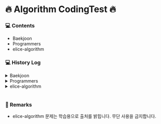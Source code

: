 # 🔥 Algorithm CodingTest 🔥

### 💻 Contents

- Baekjoon</h1>
- Programmers
- elice-algorithm

### 💻 History Log

<details>
    <summary>Baekjoon</summary>

|      문제번호 - 테마       |         문제이름         | 난이도 | 진행상황 |                                                                        링크                                                                         |
| :------------------------: | :----------------------: | :----: | :------: | :-------------------------------------------------------------------------------------------------------------------------------------------------: |
|         15828 - 큐         |          Router          | ★☆☆☆☆  |    P     |         [문제](https://www.acmicpc.net/problem/15828) / [소스코드](https://github.com/youngminss/codingtest/blob/master/Baekjoon/15828.py)          |
|       1012 - DFS/BFS       |       유기농 배추        | ★★☆☆☆  |    P     |          [문제](https://www.acmicpc.net/problem/1012) / [소스코드](https://github.com/youngminss/codingtest/blob/master/Baekjoon/1012.py)           |
|       2667 - DFS/BFS       |      단지번호붙이기      | ★★☆☆☆  |    P     |          [문제](https://www.acmicpc.net/problem/2667) / [소스코드](https://github.com/youngminss/codingtest/blob/master/Baekjoon/2667.py)           |
|         1389 - MST         | 케빈 베이컨의 6단계 법칙 | ★★★☆☆  |    P     | [문제](https://www.acmicpc.net/problem/1389) / [소스코드](https://github.com/youngminss/codingtest/commit/775bfd1c57fcfd2b9a874cd0860b0b3116fc3925) |
|       7576 - DFS/BFS       |          토마토          | ★★★☆☆  |    P     |          [문제](https://www.acmicpc.net/problem/7576) / [소스코드](https://github.com/youngminss/codingtest/blob/master/Baekjoon/7576.py)           |
|       5567 - DFS/BFS       |          결혼식          | ★★☆☆☆  |    F     |          [문제](https://www.acmicpc.net/problem/5567) / [소스코드](https://github.com/youngminss/codingtest/blob/master/Baekjoon/5567.py)           |
|        4673 - 구현         |        셀프 넘버         | ★★☆☆☆  |    P     |          [문제](https://www.acmicpc.net/problem/4673) / [소스코드](https://github.com/youngminss/codingtest/blob/master/Baekjoon/4673.py)           |
|        5598 - 구현         |      카이사르 암호       | ★★☆☆☆  |    P     |          [문제](https://www.acmicpc.net/problem/5598) / [소스코드](https://github.com/youngminss/codingtest/blob/master/Baekjoon/5598.py)           |
|        10809 - 구현        |       알파벳 찾기        | ★★☆☆☆  |    P     |         [문제](https://www.acmicpc.net/problem/10809) / [소스코드](https://github.com/youngminss/codingtest/blob/master/Baekjoon/10809.py)          |
|        1158 - 구현         |      요세푸스 문제       | ★★☆☆☆  |    P     |          [문제](https://www.acmicpc.net/problem/1158) / [소스코드](https://github.com/youngminss/codingtest/blob/master/Baekjoon/1158.py)           |
|       9093 - 문자열        |       단어 뒤집기        | ★★☆☆☆  |    P     |          [문제](https://www.acmicpc.net/problem/9093) / [소스코드](https://github.com/youngminss/codingtest/blob/master/Baekjoon/9093.py)           |
|        9012 - 스택         |           괄호           | ★★☆☆☆  |    P     |          [문제](https://www.acmicpc.net/problem/9012) / [소스코드](https://github.com/youngminss/codingtest/blob/master/Baekjoon/9012.py)           |
|        1966 - 큐/덱        |        프린터 큐         | ★★☆☆☆  |    P     |          [문제](https://www.acmicpc.net/problem/1966) / [소스코드](https://github.com/youngminss/codingtest/blob/master/Baekjoon/1966.py)           |
|         11279 - 힙         |         최대 힙          | ★☆☆☆☆  |    P     |         [문제](https://www.acmicpc.net/problem/11279) / [소스코드](https://github.com/youngminss/codingtest/blob/master/Baekjoon/11279.py)          |
|         2696 - 힙          |      중압값 구하기       | ★★★☆☆  |    P     |          [문제](https://www.acmicpc.net/problem/2696) / [소스코드](https://github.com/youngminss/codingtest/blob/master/Baekjoon/2696.py)           |
|         2696 - 힙          |      중압값 구하기       | ★★★☆☆  |    P     |          [문제](https://www.acmicpc.net/problem/2696) / [소스코드](https://github.com/youngminss/codingtest/blob/master/Baekjoon/2696.py)           |
|       2606 - DFS/BFS       |         바이러스         | ★★★☆☆  |    P     |          [문제](https://www.acmicpc.net/problem/2606) / [소스코드](https://github.com/youngminss/codingtest/blob/master/Baekjoon/2606.py)           |
|        2501 - 구현         |       약수 구하기        | ★☆☆☆☆  |    P     |          [문제](https://www.acmicpc.net/problem/2501) / [소스코드](https://github.com/youngminss/codingtest/blob/master/Baekjoon/2501.py)           |
|       1000 - 입출력        |          A + B           | ★☆☆☆☆  |    P     |          [문제](https://www.acmicpc.net/problem/1000) / [소스코드](https://github.com/youngminss/codingtest/blob/master/Baekjoon/1000.py)           |
|     1032 - 구현,문자열     |      명령 프롬프트       | ★☆☆☆☆  |    P     |          [문제](https://www.acmicpc.net/problem/1032) / [소스코드](https://github.com/youngminss/codingtest/blob/master/Baekjoon/1032.py)           |
|        10430 - 구현        |          나머지          | ★☆☆☆☆  |    P     |         [문제](https://www.acmicpc.net/problem/10430) / [소스코드](https://github.com/youngminss/codingtest/blob/master/Baekjoon/10430.py)          |
|   1051 - 구현,브르투포스   |      숫자 정사각형       | ★★☆☆☆  |    P     |          [문제](https://www.acmicpc.net/problem/1051) / [소스코드](https://github.com/youngminss/codingtest/blob/master/Baekjoon/1051.py)           |
|        1076 - 구현         |           저항           | ★☆☆☆☆  |    P     |          [문제](https://www.acmicpc.net/problem/1076) / [소스코드](https://github.com/youngminss/codingtest/blob/master/Baekjoon/1076.py)           |
|        10808 - 구현        |       알파벳 개수        | ★☆☆☆☆  |    P     |         [문제](https://www.acmicpc.net/problem/10808) / [소스코드](https://github.com/youngminss/codingtest/blob/master/Baekjoon/10808.py)          |
|        10809 - 구현        |       알파벳 찾기        | ★☆☆☆☆  |    P     |         [문제](https://www.acmicpc.net/problem/10809) / [소스코드](https://github.com/youngminss/codingtest/blob/master/Baekjoon/10809.py)          |
|        10814 - 정렬        |       나이순 정렬        | ★★☆☆☆  |    P     |         [문제](https://www.acmicpc.net/problem/10814) / [소스코드](https://github.com/youngminss/codingtest/blob/master/Baekjoon/10814.py)          |
|      10815 - 이진탐색      |        숫자 카드         | ★★☆☆☆  |    P     |         [문제](https://www.acmicpc.net/problem/10815) / [소스코드](https://github.com/youngminss/codingtest/blob/master/Baekjoon/10815.py)          |
| 10816 - 해시맵 or 이분탐색 |       숫자 카드 2        | ★★☆☆☆  |    P     |         [문제](https://www.acmicpc.net/problem/10816) / [소스코드](https://github.com/youngminss/codingtest/blob/master/Baekjoon/10816.py)          |
|        10818 - 구현        |        최소,최대         | ★☆☆☆☆  |    P     |         [문제](https://www.acmicpc.net/problem/10818) / [소스코드](https://github.com/youngminss/codingtest/blob/master/Baekjoon/10818.py)          |
|    10820 - 구현,문자열     |       문자열 분석        | ★☆☆☆☆  |    P     |         [문제](https://www.acmicpc.net/problem/10820) / [소스코드](https://github.com/youngminss/codingtest/blob/master/Baekjoon/10820.py)          |
|    10824 - 구현,문자열     |          네 수           | ★☆☆☆☆  |    P     |         [문제](https://www.acmicpc.net/problem/10824) / [소스코드](https://github.com/youngminss/codingtest/blob/master/Baekjoon/10824.py)          |
|        10825 - 정렬        |          국영수          | ★★☆☆☆  |    P     |         [문제](https://www.acmicpc.net/problem/10825) / [소스코드](https://github.com/youngminss/codingtest/blob/master/Baekjoon/10825.py)          |
|        10828 - 스택        |           스택           | ★★☆☆☆  |    P     |         [문제](https://www.acmicpc.net/problem/10828) / [소스코드](https://github.com/youngminss/codingtest/blob/master/Baekjoon/10828.py)          |
|         10845 - 덱         |            덱            | ★★☆☆☆  |    P     |         [문제](https://www.acmicpc.net/problem/10866) / [소스코드](https://github.com/youngminss/codingtest/blob/master/Baekjoon/10866.py)          |
|        10992 - 구현        |       별 찍기 - 17       | ★☆☆☆☆  |    P     |         [문제](https://www.acmicpc.net/problem/10992) / [소스코드](https://github.com/youngminss/codingtest/blob/master/Baekjoon/10922.py)          |
|        10952 - 구현        |        A + B - 5         | ★☆☆☆☆  |    P     |         [문제](https://www.acmicpc.net/problem/10952) / [소스코드](https://github.com/youngminss/codingtest/blob/master/Baekjoon/10952.py)          |
|        10989 - 정렬        |      수 정렬하기 3       | ★★☆☆☆  |    P     |         [문제](https://www.acmicpc.net/problem/10989) / [소스코드](https://github.com/youngminss/codingtest/blob/master/Baekjoon/10989.py)          |
|        11004 - 정렬        |         K번째 수         | ★★☆☆☆  |    P     |         [문제](https://www.acmicpc.net/problem/11004) / [소스코드](https://github.com/youngminss/codingtest/blob/master/Baekjoon/11004.py)          |
|        11021 - 구현        |        A + B - 7         | ★☆☆☆☆  |    P     |         [문제](https://www.acmicpc.net/problem/11021) / [소스코드](https://github.com/youngminss/codingtest/blob/master/Baekjoon/11021.py)          |
|        11022 - 구현        |        A + B - 8         | ★☆☆☆☆  |    P     |         [문제](https://www.acmicpc.net/problem/11022) / [소스코드](https://github.com/youngminss/codingtest/blob/master/Baekjoon/11022.py)          |
|        1107 - 구현         |          리모컨          | ★★★☆☆  |    NP    |          [문제](https://www.acmicpc.net/problem/1107) / [소스코드](https://github.com/youngminss/codingtest/blob/master/Baekjoon/1107.py)           |
|        1120 - 구현         |          문자열          | ★★☆☆☆  |    P     |          [문제](https://www.acmicpc.net/problem/1120) / [소스코드](https://github.com/youngminss/codingtest/blob/master/Baekjoon/1120.py)           |
|        1158 - 구현         |      요세푸스 문제       | ★★☆☆☆  |    P     |          [문제](https://www.acmicpc.net/problem/1158) / [소스코드](https://github.com/youngminss/codingtest/blob/master/Baekjoon/1158.py)           |
|        11652 - 정렬        |           카드           | ★★☆☆☆  |    P     |         [문제](https://www.acmicpc.net/problem/11652) / [소스코드](https://github.com/youngminss/codingtest/blob/master/Baekjoon/11652.py)          |
|    11655 - 구현,문자열     |          ROT13           | ★☆☆☆☆  |    P     |         [문제](https://www.acmicpc.net/problem/11655) / [소스코드](https://github.com/youngminss/codingtest/blob/master/Baekjoon/11655.py)          |
|        11662 - 구현        |       민호와 강호        | ★★★☆☆  |    NP    |         [문제](https://www.acmicpc.net/problem/11662) / [소스코드](https://github.com/youngminss/codingtest/blob/master/Baekjoon/11662.py)          |
|        11721 - 구현        |  열 개씩 끊어 출력하기   | ★☆☆☆☆  |    P     |         [문제](https://www.acmicpc.net/problem/11721) / [소스코드](https://github.com/youngminss/codingtest/blob/master/Baekjoon/11721.py)          |
|      1654 - 이분탐색       |       랜선 자르기        | ★★☆☆☆  |    P     |          [문제](https://www.acmicpc.net/problem/1654) / [소스코드](https://github.com/youngminss/codingtest/blob/master/Baekjoon/1654.py)           |
|     1850 - 수학,정수론     |        최대공약수        | ★★☆☆☆  |    P     |          [문제](https://www.acmicpc.net/problem/1850) / [소스코드](https://github.com/youngminss/codingtest/blob/master/Baekjoon/1850.py)           |
|        1924 - 구현         |          2007년          | ★☆☆☆☆  |    P     |          [문제](https://www.acmicpc.net/problem/1924) / [소스코드](https://github.com/youngminss/codingtest/blob/master/Baekjoon/1924.py)           |
|     1934 - 수학,정수론     |        최소공배수        | ★★☆☆☆  |    P     |          [문제](https://www.acmicpc.net/problem/1934) / [소스코드](https://github.com/youngminss/codingtest/blob/master/Baekjoon/1934.py)           |
|      2110 - 이분탐색       |       공유기 설치        | ★★☆☆☆  |    NP    |          [문제](https://www.acmicpc.net/problem/2110) / [소스코드](https://github.com/youngminss/codingtest/blob/master/Baekjoon/2110.py)           |
|        2445 - 구현         |       별 찍기 - 8        | ★☆☆☆☆  |    P     |          [문제](https://www.acmicpc.net/problem/2445) / [소스코드](https://github.com/youngminss/codingtest/blob/master/Baekjoon/2445.py)           |
|        2446 - 구현         |       별 찍기 - 9        | ★☆☆☆☆  |    P     |          [문제](https://www.acmicpc.net/problem/2446) / [소스코드](https://github.com/youngminss/codingtest/blob/master/Baekjoon/2446.py)           |
|     2609 - 수학,정수론     | 최대공약수와 최소공배수  | ★★☆☆☆  |    P     |          [문제](https://www.acmicpc.net/problem/2609) / [소스코드](https://github.com/youngminss/codingtest/blob/master/Baekjoon/2609.py)           |
|        2743 - 구현         |      단어 길이 재기      | ★★☆☆☆  |    P     |          [문제](https://www.acmicpc.net/problem/2743) / [소스코드](https://github.com/youngminss/codingtest/blob/master/Baekjoon/2743.py)           |
|      2805 - 이분탐색       |       나무 자르기        | ★★☆☆☆  |    P     |          [문제](https://www.acmicpc.net/problem/2805) / [소스코드](https://github.com/youngminss/codingtest/blob/master/Baekjoon/2805.py)           |
|        9012 - 스택         |           괄호           | ★★☆☆☆  |    P     |          [문제](https://www.acmicpc.net/problem/9012) / [소스코드](https://github.com/youngminss/codingtest/blob/master/Baekjoon/9012.py)           |
|         9095 - DP          |      1,2,3, 더하기       | ★★☆☆☆  |    P     |          [문제](https://www.acmicpc.net/problem/9095) / [소스코드](https://github.com/youngminss/codingtest/blob/master/Baekjoon/9095.py)           |

</details>
<details>
    <summary>Programmers</summary>

|       분류       |          문제이름           |             난이도             |     진행상황     |                                                                                                                                    링크                                                                                                                                     |
| :--------------: | :-------------------------: | :----------------------------: | :--------------: | :-------------------------------------------------------------------------------------------------------------------------------------------------------------------------------------------------------------------------------------------------------------------------: |
|     완전탐색     |          모의고사           |            Level 1             |        P         |                                           [문제](https://programmers.co.kr/learn/courses/30/lessons/42840) / [소스코드](https://github.com/youngminss/codingtest/blob/master/Programmers/%EB%AA%A8%EC%9D%98%EA%B3%A0%EC%82%AC.py)                                           |
|     완전탐색     |          소수찾기           |            Level 2             |        P         |                                         [문제](https://programmers.co.kr/learn/courses/30/lessons/42839) / [소스코드](https://github.com/youngminss/codingtest/blob/master/Programmers/%EC%86%8C%EC%88%98%20%EC%B0%BE%EA%B8%B0.py)                                          |
|       해시       |     완주하지 못한 선수      |            Level 1             |        P         |                      [문제](https://programmers.co.kr/learn/courses/30/lessons/42576) / [소스코드](https://github.com/youngminss/codingtest/blob/master/Programmers/%EC%99%84%EC%A3%BC%ED%95%98%EC%A7%80%20%EB%AA%BB%ED%95%9C%20%EC%84%A0%EC%88%98.py)                      |
|       해시       |        전화번호 목록        |            Level 2             | F(시간초과) -> P |                                [문제](https://programmers.co.kr/learn/courses/30/lessons/42577) / [소스코드](https://github.com/youngminss/codingtest/blob/master/Programmers/%EC%A0%84%ED%99%94%EB%B2%88%ED%98%B8%20%EB%AA%A9%EB%A1%9D.py)                                 |
|   이진트리순회   |        길 찾기 게임         |            Level 3             |        p         |                                   [문제](https://programmers.co.kr/learn/courses/30/lessons/42892) / [소스코드](https://github.com/youngminss/codingtest/blob/master/Programmers/%EA%B8%B8%20%EC%B0%BE%EA%B8%B0%20%EA%B2%8C%EC%9E%84.py)                                    |
|   레벨체크 1_2   |          이름 모름          |            Level 1             |        p         |                                                                                          [소스코드](https://github.com/youngminss/codingtest/blob/master/Programmers/level1_2.py)                                                                                           |
|   레벨체크 2_2   |          주식가격           |            Level 2             |        p         |                                                                                          [소스코드](https://github.com/youngminss/codingtest/blob/master/Programmers/level2_2.py)                                                                                           |
|      문자열      |          끝말잇기           |            Level 2             |        p         |                                [문제](https://programmers.co.kr/learn/courses/30/lessons/12981) / [소스코드](https://github.com/youngminss/codingtest/blob/master/Programmers/%EC%98%81%EC%96%B4%20%EB%81%9D%EB%A7%90%EC%9E%87%EA%B8%B0.py)                                 |
|       구현       |          스킬트리           |            Level 3             |        p         |                                           [문제](https://programmers.co.kr/learn/courses/30/lessons/49993) / [소스코드](https://github.com/youngminss/codingtest/blob/master/Programmers/%EC%8A%A4%ED%82%AC%ED%8A%B8%EB%A6%AC.py)                                           |
| 그래프(최단경로) |            배달             |            Level 2             |        p         |                                                    [문제](https://programmers.co.kr/learn/courses/30/lessons/12978) / [소스코드](https://github.com/youngminss/codingtest/blob/master/Programmers/%EB%B0%B0%EB%8B%AC.py)                                                    |
|   그리디/구현    |            예산             |            Level 1             |        p         |                                                    [문제](https://programmers.co.kr/learn/courses/30/lessons/12982) / [소스코드](https://github.com/youngminss/codingtest/blob/master/Programmers/%EC%98%88%EC%82%B0.py)                                                    |
|    수학/구현     |         소수 만들기         |            Level 1             |        p         |                                     [문제](https://programmers.co.kr/learn/courses/30/lessons/12977) / [소스코드](https://github.com/youngminss/codingtest/blob/master/Programmers/%EC%86%8C%EC%88%98%20%EB%A7%8C%EB%93%A4%EA%B8%B0.py)                                     |
|       구현       |        키패드 누르기        |            Level 1             |        p         |                                [문제](https://programmers.co.kr/learn/courses/30/lessons/67256) / [소스코드](https://github.com/youngminss/codingtest/blob/master/Programmers/%ED%82%A4%ED%8C%A8%EB%93%9C%20%EB%88%84%EB%A5%B4%EA%B8%B0.py)                                 |
|       구현       |        괄호 회전하기        |            Level 2             |        p         |                                [문제](https://programmers.co.kr/learn/courses/30/lessons/76502) / [소스코드](https://github.com/youngminss/codingtest/blob/master/Programmers/%EA%B4%84%ED%98%B8%20%ED%9A%8C%EC%A0%84%ED%95%98%EA%B8%B0.py)                                 |
|       구현       |         음양 더하기         |            Level 1             |        p         |                                     [문제](https://programmers.co.kr/learn/courses/30/lessons/76501) / [소스코드](https://github.com/youngminss/codingtest/blob/master/Programmers/%EC%9D%8C%EC%96%91%20%EB%8D%94%ED%95%98%EA%B8%B0.py)                                     |
|       구현       | 로또의 최고순위와 최저순위  |            Level 1             |        p         | [문제](https://programmers.co.kr/learn/courses/30/lessons/77484) / [소스코드](https://github.com/youngminss/codingtest/blob/master/Programmers/%EB%A1%9C%EB%98%90%EC%9D%98%20%EC%B5%9C%EA%B3%A0%20%EC%88%9C%EC%9C%84%EC%99%80%20%EC%B5%9C%EC%A0%80%20%EC%88%9C%EC%9C%84.py) |
|       구현       |    행렬 테두리 회전하기     |            Level 2             |        p         |                 [문제](https://programmers.co.kr/learn/courses/30/lessons/77485) / [소스코드](https://github.com/youngminss/codingtest/blob/master/Programmers/%ED%96%89%EB%A0%AC%20%ED%85%8C%EB%91%90%EB%A6%AC%20%ED%9A%8C%EC%A0%84%ED%95%98%EA%B8%B0.py)                  |
|       구현       |     두 개 뽑아서 더하기     |            Level 1             |        p         |                    [문제](https://programmers.co.kr/learn/courses/30/lessons/68644) / [소스코드](https://github.com/youngminss/codingtest/blob/master/Programmers/%EB%91%90%20%EA%B0%9C%20%EB%BD%91%EC%95%84%EC%84%9C%20%EB%8D%94%ED%95%98%EA%B8%B0.py)                     |
|       구현       |         삼각 달팽이         |            Level 2             |        p         |                                     [문제](https://programmers.co.kr/learn/courses/30/lessons/68645) / [소스코드](https://github.com/youngminss/codingtest/blob/master/Programmers/%EC%82%BC%EA%B0%81%20%EB%8B%AC%ED%8C%BD%EC%9D%B4.py)                                     |
|       스택       |    크레인 인형뽑기 게임     |            Level 2             |        p         |                 [문제](https://programmers.co.kr/learn/courses/30/lessons/64061) / [소스코드](https://github.com/youngminss/codingtest/blob/master/Programmers/%ED%81%AC%EB%A0%88%EC%9D%B8%20%EC%9D%B8%ED%98%95%EB%BD%91%EA%B8%B0%20%EA%B2%8C%EC%9E%84.py)                  |
|       구현       |         오픈채팅방          |            Level 2             |        p         |                                      [문제](https://programmers.co.kr/learn/courses/30/lessons/42888) / [소스코드](https://github.com/youngminss/codingtest/blob/master/Programmers/%EC%98%A4%ED%94%88%EC%B1%84%ED%8C%85%EB%B0%A9.py)                                       |
|     스택/큐      |          기능개발           |            Level 2             |        p         |                                  [문제](https://programmers.co.kr/learn/courses/30/lessons/42586?language=python3) / [소스코드](https://github.com/youngminss/codingtest/blob/master/Programmers/%EA%B8%B0%EB%8A%A5%EA%B0%9C%EB%B0%9C.py)                                   |
|     스택/큐      |           프린터            |            Level 2             |        p         |                                       [문제](https://programmers.co.kr/learn/courses/30/lessons/42587?language=python3) / [소스코드](https://github.com/youngminss/codingtest/blob/master/Programmers/%ED%94%84%EB%A6%B0%ED%84%B0.py)                                       |
|     스택/큐      |     다리를 지나는 트럭      |            Level 2             |        p         |             [문제](https://programmers.co.kr/learn/courses/30/lessons/42583?language=python3) / [소스코드](https://github.com/youngminss/codingtest/blob/master/Programmers/%EB%8B%A4%EB%A6%AC%EB%A5%BC%20%EC%A7%80%EB%82%98%EB%8A%94%20%ED%8A%B8%EB%9F%AD.py)              |
|     스택/큐      |          주식가격           |            Level 2             |        p         |                                  [문제](https://programmers.co.kr/learn/courses/30/lessons/42584?language=python3) / [소스코드](https://github.com/youngminss/codingtest/blob/master/Programmers/%EC%A3%BC%EC%8B%9D%EA%B0%80%EA%B2%A9.py)                                   |
|       정렬       |         가장 큰 수          |            Level 2             |        p         |                                 [문제](https://programmers.co.kr/learn/courses/30/lessons/42746?language=python3) / [소스코드](https://github.com/youngminss/codingtest/blob/master/Programmers/%EA%B0%80%EC%9E%A5%20%ED%81%B0%EC%88%98.py)                                 |
|       정렬       |          K 번째 수          |            Level 2             |        p         |                                      [문제](https://programmers.co.kr/learn/courses/30/lessons/42748?language=python3) / [소스코드](https://github.com/youngminss/codingtest/blob/master/Programmers/K%EB%B2%88%EC%A7%B8%EC%88%98.py)                                       |
|        힙        |           더 맵게           |            Level 2             |        p         |                                              [문제](https://programmers.co.kr/learn/courses/30/lessons/42626) / [소스코드](https://github.com/youngminss/codingtest/blob/master/Programmers/%EB%8D%94%20%EB%A7%B5%EA%B2%8C.py)                                              |
|        힙        |       디스크 컨트롤러       |            Level 2             |        p         |                            [문제](https://programmers.co.kr/learn/courses/30/lessons/42627) / [소스코드](https://github.com/youngminss/codingtest/blob/master/Programmers/%EB%94%94%EC%8A%A4%ED%81%AC%20%EC%BB%A8%ED%8A%B8%EB%A1%A4%EB%9F%AC.py)                            |
|        힙        |           더 맵게           |            Level 2             |        p         |                             [문제](https://programmers.co.kr/learn/courses/30/lessons/42628) / [소스코드](https://github.com/youngminss/codingtest/blob/master/Programmers/%EC%9D%B4%EC%A4%91%EC%9A%B0%EC%84%A0%EC%88%9C%EC%9C%84%ED%81%90.py)                              |
|      문자열      |      신규 아이디 추천       |            Level 2             |        p         |                          [문제](https://programmers.co.kr/learn/courses/30/lessons/72410) / [소스코드](https://github.com/youngminss/codingtest/blob/master/Programmers/%EC%8B%A0%EA%B7%9C%20%EC%95%84%EC%9D%B4%EB%94%94%20%EC%B6%94%EC%B2%9C.py)                           |
|    DFS / BFS     |          네트워크           |            Level 3             |        p         |                                           [문제](https://programmers.co.kr/learn/courses/30/lessons/43162) / [소스코드](https://github.com/youngminss/codingtest/blob/master/Programmers/%EB%84%A4%ED%8A%B8%EC%9B%8C%ED%81%AC.py)                                           |
|       DFS        |          타겟넘버           |            Level 2             |        p         |                                         [문제](https://programmers.co.kr/learn/courses/30/lessons/43165) / [소스코드](https://github.com/youngminss/codingtest/blob/master/Programmers/%ED%83%80%EA%B2%9F%20%EB%84%98%EB%B2%84.py)                                          |
|       구현       |           폰켓몬            |            Level 1             |        p         |                                                [문제](https://programmers.co.kr/learn/courses/30/lessons/1845) / [소스코드](https://github.com/youngminss/codingtest/blob/master/Programmers/%ED%8F%B0%EC%BC%93%EB%AA%AC.js)                                                |
|       스택       |       짝지어 제거하기       |            Level 2             |        p         |                             [문제](https://programmers.co.kr/learn/courses/30/lessons/12973) / [소스코드](https://github.com/youngminss/codingtest/blob/master/Programmers/%EC%A7%9D%EC%A7%80%EC%96%B4_%EC%A0%9C%EA%B1%B0%ED%95%98%EA%B8%B0.js)                             |
|       구현       |        3진법 뒤집기         |            Level 1             |        p         |                                     [문제](https://programmers.co.kr/learn/courses/30/lessons/68935) / [소스코드](https://github.com/youngminss/codingtest/blob/master/Programmers/3%EC%A7%84%EB%B2%95_%EB%92%A4%EC%A7%91%EA%B8%B0.js)                                      |
|       구현       |           2016년            |            Level 1             |        p         |                                                      [문제](https://programmers.co.kr/learn/courses/30/lessons/12901) / [소스코드](https://github.com/youngminss/codingtest/blob/master/Programmers/2016%EB%85%84.py)                                                       |
|       구현       |      두 정수 사이의 합      |            Level 1             |        p         |                         [문제](https://programmers.co.kr/learn/courses/30/lessons/12912) / [소스코드](https://github.com/youngminss/codingtest/blob/master/Programmers/%EB%91%90%20%EC%A0%95%EC%88%98%20%EC%82%AC%EC%9D%B4%EC%9D%98%20%ED%95%A9.py)                         |
|       구현       |   문자열을 정수로 바꾸기    |            Level 1             |        p         |                                                                   [문제](https://programmers.co.kr/learn/courses/30/lessons/12912) / [소스코드](https://programmers.co.kr/learn/courses/30/lessons/12925)                                                                   |
|       구현       |     수박수박수박수박수?     |            Level 1             |        p         |                             [문제](https://programmers.co.kr/learn/courses/30/lessons/12922) / [소스코드](https://github.com/youngminss/codingtest/blob/master/Programmers/%EC%88%98%EB%B0%95%EC%88%98%EB%B0%95%EC%88%98%EB%B0%95%EC%88%98.py)                              |
|       구현       |    숫자 문자열과 영단어     |            Level 1             |        p         |                 [문제](https://programmers.co.kr/learn/courses/30/lessons/81301) / [소스코드](https://github.com/youngminss/codingtest/blob/master/Programmers/%EC%88%AB%EC%9E%90%20%EB%AC%B8%EC%9E%90%EC%97%B4%EA%B3%BC%20%EC%98%81%EB%8B%A8%EC%96%B4.py)                  |
|       구현       |          약수의 합          |            Level 1             |        p         |                                         [문제](https://programmers.co.kr/learn/courses/30/lessons/12928) / [소스코드](https://github.com/youngminss/codingtest/blob/master/Programmers/%EC%95%BD%EC%88%98%EC%9D%98%20%ED%95%A9.py)                                          |
|       구현       |     이상한 문자 만들기      |            Level 1             |        p         |                      [문제](https://programmers.co.kr/learn/courses/30/lessons/12930) / [소스코드](https://github.com/youngminss/codingtest/blob/master/Programmers/%EC%9D%B4%EC%83%81%ED%95%9C%20%EB%AC%B8%EC%9E%90%20%EB%A7%8C%EB%93%A4%EA%B8%B0.py)                      |
|       구현       | 자연수 뒤집어 배열로 만들기 |            Level 1             |        p         |  [문제](https://programmers.co.kr/learn/courses/30/lessons/12932) / [소스코드](https://github.com/youngminss/codingtest/blob/master/Programmers/%EC%9E%90%EC%97%B0%EC%88%98%20%EB%92%A4%EC%A7%91%EC%96%B4%20%EB%B0%B0%EC%97%B4%EB%A1%9C%20%EB%A7%8C%EB%93%A4%EA%B8%B0.py)   |
|       구현       |      정수 제곱근 판별       |            Level 1             |        p         |                          [문제](https://programmers.co.kr/learn/courses/30/lessons/12934) / [소스코드](https://github.com/youngminss/codingtest/blob/master/Programmers/%EC%A0%95%EC%88%98%20%EC%A0%9C%EA%B3%B1%EA%B7%BC%20%ED%8C%90%EB%B3%84.py)                           |
|       구현       |       직사각형 별찍기       |            Level 1             |        p         |           [문제](https://programmers.co.kr/learn/courses/30/lessons/12969/solution_groups?language=python3) / [소스코드](https://github.com/youngminss/codingtest/blob/master/Programmers/%EC%A7%81%EC%82%AC%EA%B0%81%ED%98%95%20%EB%B3%84%EC%B0%8D%EA%B8%B0.py)            |
|       구현       |         짝수와 홀수         |            Level 1             |        p         |                                     [문제](https://programmers.co.kr/learn/courses/30/lessons/12937) / [소스코드](https://github.com/youngminss/codingtest/blob/master/Programmers/%EC%A7%9D%EC%88%98%EC%99%80%20%ED%99%80%EC%88%98.py)                                     |
|       구현       |         평균 구하기         |            Level 1             |        p         |                                     [문제](https://programmers.co.kr/learn/courses/30/lessons/12944) / [소스코드](https://github.com/youngminss/codingtest/blob/master/Programmers/%ED%8F%89%EA%B7%A0%20%EA%B5%AC%ED%95%98%EA%B8%B0.py)                                     |
|       구현       |     핸드폰 번호 가리기      |            Level 1             |        p         |     [문제](https://programmers.co.kr/learn/courses/30/lessons/12948/solution_groups?language=python3) / [소스코드](https://github.com/youngminss/codingtest/blob/master/Programmers/%ED%95%B8%EB%93%9C%ED%8F%B0%20%EB%B2%88%ED%98%B8%20%EA%B0%80%EB%A6%AC%EA%B8%B0.py)      |
|   구현, 문자열   |         문자열 압축         |   2020 KAKAO BLIND - Level 2   |        p         |                                     [문제](https://programmers.co.kr/learn/courses/30/lessons/60057) / [소스코드](https://github.com/youngminss/codingtest/blob/master/Programmers/%EB%AC%B8%EC%9E%90%EC%97%B4%20%EC%95%95%EC%B6%95.js)                                     |
|   구현, 문자열   |          괄호 변환          |   2020 KAKAO BLIND - Level 2   |        p         |                                         [문제](https://programmers.co.kr/learn/courses/30/lessons/60058) / [소스코드](https://github.com/youngminss/codingtest/blob/master/Programmers/%EA%B4%84%ED%98%B8%20%EB%B3%80%ED%99%98.js)                                          |
|       구현       |           실패율            |   2019 KAKAO BLIND - Level 1   |        p         |                                               [문제](https://programmers.co.kr/learn/courses/30/lessons/42889) / [소스코드](https://github.com/youngminss/codingtest/blob/master/Programmers/%EC%8B%A4%ED%8C%A8%EC%9C%A8.js)                                                |
|   구현, 문자열   |         수식 최대화         |  2020 카카오 인턴십 - Level 2  |        p         |                                     [문제](https://programmers.co.kr/learn/courses/30/lessons/67257) / [소스코드](https://github.com/youngminss/codingtest/blob/master/Programmers/%EC%88%98%EC%8B%9D%20%EC%B5%9C%EB%8C%80%ED%99%94.js)                                     |
|   구현, 문자열   |            튜플             |  2019 카카오 인턴십 - Level 2  |        p         |                                                    [문제](https://programmers.co.kr/learn/courses/30/lessons/64065) / [소스코드](https://github.com/youngminss/codingtest/blob/master/Programmers/%ED%8A%9C%ED%94%8C.js)                                                    |
|   구현, 문자열   |          다트 게임          | 2018 카카오 블라인드 - Level 1 |        p         |                                         [문제](https://programmers.co.kr/learn/courses/30/lessons/17682) / [소스코드](https://github.com/youngminss/codingtest/blob/master/Programmers/%EB%8B%A4%ED%8A%B8%20%EA%B2%8C%EC%9E%84.js)                                          |
|       구현       |            캐시             | 2018 카카오 블라인드 - Level 2 |        p         |                                                    [문제](https://programmers.co.kr/learn/courses/30/lessons/17680) / [소스코드](https://github.com/youngminss/codingtest/blob/master/Programmers/%EC%BA%90%EC%8B%9C.js)                                                    |
|   구현, 문자열   |         n진수 게임          | 2018 카카오 블라인드 - Level 2 |        p         |                                         [문제](https://programmers.co.kr/learn/courses/30/lessons/17687) / [소스코드](https://github.com/youngminss/codingtest/blob/master/Programmers/n%EC%A7%84%EC%88%98%20%EA%B2%8C%EC%9E%84.js)                                         |
|   구현, 문자열   |         파일명 정렬         | 2018 카카오 블라인드 - Level 2 |        p         |                                     [문제](https://programmers.co.kr/learn/courses/30/lessons/17686) / [소스코드](https://github.com/youngminss/codingtest/blob/master/Programmers/%ED%8C%8C%EC%9D%BC%EB%AA%85%20%EC%A0%95%EB%A0%AC.js)                                     |
|       구현       |            압축             | 2018 카카오 블라인드 - Level 2 |        p         |                                                    [문제](https://programmers.co.kr/learn/courses/30/lessons/17684) / [소스코드](https://github.com/youngminss/codingtest/blob/master/Programmers/%EC%95%95%EC%B6%95.js)                                                    |
|   구현, 문자열   |          방금그곡           | 2018 카카오 블라인드 - Level 2 |        p         |                                           [문제](https://programmers.co.kr/learn/courses/30/lessons/17683) / [소스코드](https://github.com/youngminss/codingtest/blob/master/Programmers/%EB%B0%A9%EA%B8%88%EA%B7%B8%EA%B3%A1.js)                                           |
|       구현       |       뉴스 클러스터링       | 2018 카카오 블라인드 - Level 2 |        p         |                            [문제](https://programmers.co.kr/learn/courses/30/lessons/17677) / [소스코드](https://github.com/youngminss/codingtest/blob/master/Programmers/%EB%89%B4%EC%8A%A4%20%ED%81%B4%EB%9F%AC%EC%8A%A4%ED%84%B0%EB%A7%81.js)                            |
|       BFS        |      게임 맵 최단거리       |            Level 2             |        p         |                           [문제](https://programmers.co.kr/learn/courses/30/lessons/1844) / [소스코드](https://github.com/youngminss/codingtest/blob/master/Programmers/%EA%B2%8C%EC%9E%84%20%EB%A7%B5%20%EC%B5%9C%EB%8B%A8%EA%B1%B0%EB%A6%AC.js)                           |
|       구현       |          모음 사전          |            Level 2             |        p         |                                           [문제](https://programmers.co.kr/learn/courses/30/lessons/84512) / [소스코드](https://github.com/youngminss/codingtest/blob/master/Programmers/%EB%AA%A8%EC%9D%8C%EC%82%AC%EC%A0%84.js)                                           |
|   순열 or DFS    |           피로도            |            Level 2             |        p         |                                               [문제](https://programmers.co.kr/learn/courses/30/lessons/87946) / [소스코드](https://github.com/youngminss/codingtest/blob/master/Programmers/%ED%94%BC%EB%A1%9C%EB%8F%84.js)                                                |
|   구현, 문자열   |    2개 이하의 다른 비트     |            Level 2             |        p         |                    [문제](https://programmers.co.kr/learn/courses/30/lessons/77885) / [소스코드](https://github.com/youngminss/codingtest/blob/master/Programmers/2%EA%B0%9C%20%EC%9D%B4%ED%95%98%EB%A1%9C%20%EB%8B%A4%EB%A5%B8%20%EB%B9%84%ED%8A%B8.js)                    |
|   구현, 문자열   |     이진 변환 반복하기      |            Level 2             |        p         |                      [문제](https://programmers.co.kr/learn/courses/30/lessons/70129) / [소스코드](https://github.com/youngminss/codingtest/blob/master/Programmers/%EC%9D%B4%EC%A7%84%20%EB%B3%80%ED%99%98%20%EB%B0%98%EB%B3%B5%ED%95%98%EA%B8%B0.js)                      |
|  재귀(분할정복)  |    쿼드압축 후 개수 세기    |            Level 2             |        p         |                [문제](https://programmers.co.kr/learn/courses/30/lessons/68936) / [소스코드](https://github.com/youngminss/codingtest/blob/master/Programmers/%EC%BF%BC%EB%93%9C%EC%95%95%EC%B6%95%20%ED%9B%84%20%EA%B0%9C%EC%88%98%20%EC%84%B8%EA%B8%B0.js)                |
|       구현       |          방문 길이          |            Level 2             |        p         |                                         [문제](https://programmers.co.kr/learn/courses/30/lessons/49994) / [소스코드](https://github.com/youngminss/codingtest/blob/master/Programmers/%EB%B0%A9%EB%AC%B8%20%EA%B8%B8%EC%9D%B4.js)                                          |
|       재귀       |         예상 대진표         |            Level 2             |        p         |                                     [문제](https://programmers.co.kr/learn/courses/30/lessons/12985) / [소스코드](https://github.com/youngminss/codingtest/blob/master/Programmers/%EC%98%88%EC%83%81%20%EB%8C%80%EC%A7%84%ED%91%9C.js)                                     |
|       수학       |      점프와 순간 이동       |            Level 2             |        p         |                          [문제](https://programmers.co.kr/learn/courses/30/lessons/12980) / [소스코드](https://github.com/youngminss/codingtest/blob/master/Programmers/%EC%A0%90%ED%94%84%EC%99%80%20%EC%88%9C%EA%B0%84%20%EC%9D%B4%EB%8F%99.js)                           |

</details>
<details>
    <summary>elice-algorithm</summary>

|   분류   |          문제이름           | 난이도  |  진행상황   |                                                                                                   링크                                                                                                    |
| :------: | :-------------------------: | :-----: | :---------: | :-------------------------------------------------------------------------------------------------------------------------------------------------------------------------------------------------------: |
|   구현   |       데이터 덮어쓰기       | Level 3 |      P      |                          [소스코드](https://github.com/youngminss/codingtest/blob/master/elice-algorithm/%EB%8D%B0%EC%9D%B4%ED%84%B0%20%EB%8D%AE%EC%96%B4%EC%93%B0%EA%B8%B0.py)                           |
| 구현(DP) |        마법의 이진수        | Level 3 |      P      |                               [소스코드](https://github.com/youngminss/codingtest/blob/master/elice-algorithm/%EB%A7%88%EB%B2%95%EC%9D%98%20%EC%9D%B4%EC%A7%84%EC%88%98.py)                               |
|   BFS    |          오리농법           | Level 6 |      P      |                                         [소스코드](https://github.com/youngminss/codingtest/blob/master/elice-algorithm/%EC%98%A4%EB%A6%AC%EB%86%8D%EB%B2%95.py)                                          |
|   BFS    |      사과-에틸렌-숙성       | Level 7 |      P      |                           [소스코드](https://github.com/youngminss/codingtest/blob/master/elice-algorithm/%EC%82%AC%EA%B3%BC-%EC%97%90%ED%8B%B8%EB%A0%8C-%EC%88%99%EC%84%B1.py)                           |
|  문자열  |           초콜릿            | Level 3 |      P      |                                              [소스코드](https://github.com/youngminss/codingtest/blob/master/elice-algorithm/%EC%B4%88%EC%BD%9C%EB%A6%BF.py)                                              |
|  문자열  |       3살 엘리스 토끼       | Level 3 |      P      |                             [소스코드](https://github.com/youngminss/codingtest/blob/master/elice-algorithm/3%EC%82%B4%20%EC%97%98%EB%A6%AC%EC%8A%A4%20%ED%86%A0%EB%81%BC.py)                             |
|  문자열  |           타이핑            | Level 3 |      P      |                                              [소스코드](https://github.com/youngminss/codingtest/blob/master/elice-algorithm/%ED%83%80%EC%9D%B4%ED%95%91.py)                                              |
|  문자열  |      숫자 맟추기 퀴즈       | Level 3 |      P      |                         [소스코드](https://github.com/youngminss/codingtest/blob/master/elice-algorithm/%EC%88%AB%EC%9E%90%20%EB%A7%9F%EC%B6%94%EA%B8%B0%20%ED%80%B4%EC%A6%88.py)                         |
|   구현   |        타자 연습하기        | Level 4 |      P      |                               [소스코드](https://github.com/youngminss/codingtest/blob/master/elice-algorithm/%ED%83%80%EC%9E%90%20%EC%97%B0%EC%8A%B5%ED%95%98%EA%B8%B0.py)                               |
|   구현   | 내 비밀번호는 비밀이 아니야 | Level 4 |      P      | [소스코드](https://github.com/youngminss/codingtest/blob/master/elice-algorithm/%EB%82%B4%20%EB%B9%84%EB%B0%80%EB%B2%88%ED%98%B8%EB%8A%94%20%EB%B9%84%EB%B0%80%EC%9D%B4%20%EC%95%84%EB%8B%88%EC%95%BC.py) |
|   구현   |           공약수            | Level 4 |      P      |                                              [소스코드](https://github.com/youngminss/codingtest/blob/master/elice-algorithm/%EA%B3%B5%EC%95%BD%EC%88%98.py)                                              |
|   구현   |          추억 여행          | Level 5 | NP(80) -> P |                                        [소스코드](https://github.com/youngminss/codingtest/blob/master/elice-algorithm/%EC%B6%94%EC%96%B5%20%EC%97%AC%ED%96%89.py)                                        |
|   구현   |     남들과 달라야 한다      | Level 5 |      P      |                    [소스코드](https://github.com/youngminss/codingtest/blob/master/elice-algorithm/%EB%82%A8%EB%93%A4%EA%B3%BC%20%EB%8B%AC%EB%9D%BC%EC%95%BC%20%ED%95%9C%EB%8B%A4.py)                     |
|   구현   |          행성조사           | Level 6 |      P      |                                        [소스코드](https://github.com/youngminss/codingtest/blob/master/elice-algorithm/%ED%96%89%EC%84%B1%20%EC%A1%B0%EC%82%AC.py)                                        |
| 백트래킹 |       오래된 게임 ID        | Level 6 | NP(80) -> P |                                  [소스코드](https://github.com/youngminss/codingtest/blob/master/elice-algorithm/%EC%98%A4%EB%9E%98%EB%90%9C%20%EA%B2%8C%EC%9E%84ID.py)                                   |

</details>

<br />

### 📢 Remarks

- elice-algorithm 문제는 학습용으로 출처를 밝힙니다. 무단 사용을 금지합니다.
